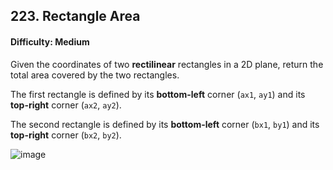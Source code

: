 ## 223. Rectangle Area

#### Difficulty: Medium

Given the coordinates of two __rectilinear__ rectangles in a 2D plane, return the total area covered by the two rectangles.

The first rectangle is defined by its __bottom-left__ corner (```ax1```, ```ay1```) and its __top-right__ corner (```ax2```, ```ay2```).

The second rectangle is defined by its __bottom-left__ corner (```bx1```, ```by1```) and its __top-right__ corner (```bx2```, ```by2```).

![image](https://assets.leetcode.com/uploads/2021/05/08/rectangle-plane.png)

